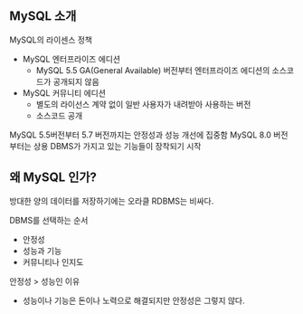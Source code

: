 ## MySQL 소개

MySQL의 라이센스 정책
- MySQL 엔터프라이즈 에디션
    - MySQL 5.5 GA(General Available) 버전부터 엔터프라이즈 에디션의 소스코드가 공개되지 않음
- MySQL 커뮤니티 에디션
    - 별도의 라이선스 계약 없이 일반 사용자가 내려받아 사용하는 버전
    - 소스코드 공개

MySQL 5.5버전부터 5.7 버전까지는 안정성과 성능 개선에 집중함 MySQL 8.0 버전부터는 상용 DBMS가 가지고 있는 기능들이 장착되기 시작

## 왜 MySQL 인가?
방대한 양의 데이터를 저장하기에는 오라클 RDBMS는 비싸다.

DBMS를 선택하는 순서
- 안정성
- 성능과 기능
- 커뮤니티나 인지도

안정성 > 성능인 이유
- 성능이나 기능은 돈이나 노력으로 해결되지만 안정성은 그렇지 않다.